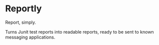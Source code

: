 # Reportly

Report, simply.

Turns Junit test reports into readable reports, ready to be sent to known messaging applications.
